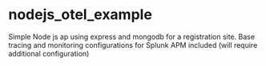 # nodejs_otel_example
Simple Node js ap using express and mongodb for a registration site. Base tracing and monitoring configurations for Splunk APM included (will require additional configuration)
